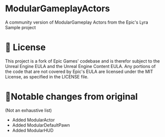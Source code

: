 # ModularGameplayActors

A community version of ModularGameplay Actors from the Epic's Lyra Sample project

# 📃 License

This project is a fork of Epic Games' codebase and is therefor subject to the Unreal Engine EULA and the Unreal Engine Content EULA.
Any portions of the code that are not covered by Epic's EULA are licensed under the MIT License, as specified in the LICENSE file.



# 🔄Notable changes from original
(Not an exhaustive list)

* Added ModularActor
* Added ModularDefaultPawn
* Added ModularHUD

